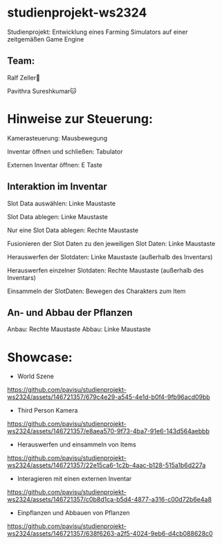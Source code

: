 # studienprojekt-ws2324
Studienprojekt: Entwicklung eines Farming Simulators auf einer zeitgemäßen Game Engine

## Team:
Ralf Zeller🦊

Pavithra Sureshkumar🐱

# Hinweise zur Steuerung:
Kamerasteuerung: Mausbewegung

Inventar öffnen und schließen: Tabulator

Externen Inventar öffnen: E Taste

## Interaktion im Inventar
Slot Data auswählen: Linke Maustaste

Slot Data ablegen: Linke Maustaste

Nur eine Slot Data ablegen: Rechte Maustaste

Fusionieren der Slot Daten zu den jeweiligen Slot Daten: Linke Maustaste

Herauswerfen der Slotdaten: Linke Maustaste (außerhalb des Inventars)

Herauswerfen einzelner Slotdaten: Rechte Maustaste (außerhalb des Inventars)

Einsammeln der SlotDaten: Bewegen des Charakters zum Item 

## An- und Abbau der Pflanzen
Anbau: Rechte Maustaste 
Abbau: Linke Maustaste

# Showcase:

- World Szene

https://github.com/pavisu/studienprojekt-ws2324/assets/146721357/679c4e29-a545-4e1d-b0f4-9fb96acd09bb

- Third Person Kamera

https://github.com/pavisu/studienprojekt-ws2324/assets/146721357/e8aea570-9f73-4ba7-91e6-143d564aebbb

- Herauswerfen und einsammeln von Items

https://github.com/pavisu/studienprojekt-ws2324/assets/146721357/22e15ca6-1c2b-4aac-b128-515a1b6d227a

- Interagieren mit einen externen Inventar

https://github.com/pavisu/studienprojekt-ws2324/assets/146721357/c0b8d1ca-b5d4-4877-a316-c00d72b6e4a8

- Einpflanzen und Abbauen von Pflanzen

https://github.com/pavisu/studienprojekt-ws2324/assets/146721357/638f6263-a2f5-4024-9eb6-d4cb088628c0








